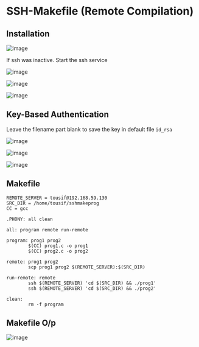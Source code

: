 # SSH-Makefile (Remote Compilation)

## Installation

![image](https://user-images.githubusercontent.com/33444140/235699865-be823361-ae80-4d64-a900-ccb143a1ccfd.png)

If ssh was inactive. Start the ssh service

![image](https://user-images.githubusercontent.com/33444140/235725436-51ce5578-daab-4aa7-a109-df5773f2d327.png)

![image](https://user-images.githubusercontent.com/33444140/235700017-cda553c9-92e8-4b6c-ad39-abb6cc535001.png)

![image](https://user-images.githubusercontent.com/33444140/235699678-3d45ed4e-9268-438e-9729-28c20b16f44f.png)

## Key-Based Authentication
Leave the filename part blank to save the key in default file `id_rsa`

![image](https://user-images.githubusercontent.com/33444140/235738652-2c159682-9991-4c27-9425-f3208d426ffe.png)

![image](https://user-images.githubusercontent.com/33444140/235738822-003c76ea-c00e-4cbd-86a9-007ecf9c8e60.png)

![image](https://user-images.githubusercontent.com/33444140/235738924-89da3b58-9631-4bac-90aa-fd727d3e4c4f.png)

## Makefile                                        
    REMOTE_SERVER = tousif@192.168.59.130
    SRC_DIR = /home/tousif/sshmakeprog
    CC = gcc

    .PHONY: all clean

    all: program remote run-remote

    program: prog1 prog2
            $(CC) prog1.c -o prog1
            $(CC) prog2.c -o prog2

    remote: prog1 prog2
            scp prog1 prog2 $(REMOTE_SERVER):$(SRC_DIR)

    run-remote: remote
            ssh $(REMOTE_SERVER) 'cd $(SRC_DIR) && ./prog1'
            ssh $(REMOTE_SERVER) 'cd $(SRC_DIR) && ./prog2'

    clean:
            rm -f program

## Makefile O/p

![image](https://user-images.githubusercontent.com/33444140/235840325-a7ae1fa8-a3d4-4317-8cd7-8c7e45822d18.png)
